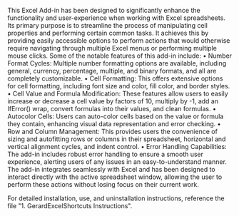 This Excel Add-in has been designed to significantly enhance the functionality and user-experience when working with Excel spreadsheets. Its primary purpose is to streamline the process of manipulating cell properties and performing certain common tasks. It achieves this by providing easily accessible options to perform actions that would otherwise require navigating through multiple Excel menus or performing multiple mouse clicks.
Some of the notable features of this add-in include:
• Number Format Cycles: Multiple number formatting options are available, including general, currency, percentage, multiple, and binary formats, and all are completely customizable.
• Cell Formatting: This offers extensive options for cell formatting, including font size and color, fill color, and border styles.
• Cell Value and Formula Modification: These features allow users to easily increase or decrease a cell value by factors of 10, multiply by -1, add an IfError() wrap, convert formulas into their values, and clean formulas.
• Autocolor Cells: Users can auto-color cells based on the value or formula they contain, enhancing visual data representation and error checking.
• Row and Column Management: This provides users the convenience of sizing and autofitting rows or columns in their spreadsheet, horizontal and vertical alignment cycles, and indent control.
• Error Handling Capabilities: The add-in includes robust error handling to ensure a smooth user experience, alerting users of any issues in an easy-to-understand manner.
The add-in integrates seamlessly with Excel and has been designed to interact directly with the active spreadsheet window, allowing the user to perform these actions without losing focus on their current work.

For detailed installation, use, and uninstallation instructions, reference the file "1. GerardExcelShortcuts Instructions".
